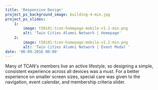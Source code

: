 ```yaml
---
title: 'Responsive Design'
project_ps_background_image: building-4-min.jpg
project_ps_slides:
    1:
        image: t50i01-tcan-homepage-mobile-v1.1-min.png
        alt: 'Twin Cities Alumni Network | Homepage'
    2:
        image: t50i01-tcan-homepage-mobile-v1.2-min.png
        alt: 'Twin Cities Alumni Network | Event Modal '
date: '06-09-2016 00:00'
---
```


Many of TCAN's members live an active lifestyle, so designing a simple, consistent experience across all devices was a must. For a better experience on smaller screen sizes, special care was given to the navigation, event calendar, and membership criteria slider.